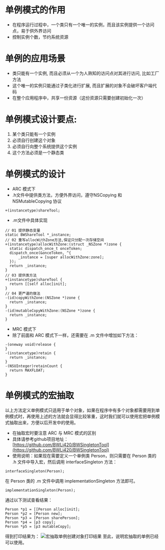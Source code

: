 # 单例模式的作用
- 在程序运行过程中，一个类只有一个唯一的实例，而且该实例提供一个访问点，易于供外界访问
- 控制实例个数，节约系统资源

# 单例的应用场景
- 类只能有一个实例, 而且必须从一个为人熟知的访问点对其进行访问, 比如工厂方法
- 这个唯一的实例只能通过子类化进行扩展, 而且扩展的对象不会破坏客户端代码
- 在整个应用程序中，共享一份资源（这份资源只需要创建初始化一次）

# 单例模式设计要点:
1. 某个类只能有一个实例
2. 必须自行创建这个对象
3. 必须自行向整个系统提供这个实例
4. 这个方法必须是一个静态类

# 单例模式的设计
- ARC 模式下
 - .h文件中提供类方法，方便外界访问，遵守NSCopying 和 NSMutableCopying 协议

  ```ObjC
  +(instancetype)shareTool;
  ```
 - .m文件中具体实现

  ```obj-c
  // 01 提供静态变量
  static BWShareTool *_instance;
  // 02 重写allocWithZone方法,保证只分配一次存储空间
  +(instancetype)allocWithZone:(struct _NSZone *)zone {
    static dispatch_once_t onceToken;
    dispatch_once(&onceToken, ^{
        _instance = [super allocWithZone:zone];
    });
    return _instance;
  }
  // 03 提供类方法
  +(instancetype)shareTool {
    return [[self alloc]init];
  }
  // 04 更严谨的做法
  -(id)copyWithZone:(NSZone *)zone {
    return _instance;
  }
  -(id)mutableCopyWithZone:(NSZone *)zone {
    return _instance;
  }
  ```
- MRC 模式下
 - 除了前面和 ARC 模式下一样，还需要在 .m 文件中增加如下方法：

  ```obj-c
  -(oneway void)release {
  }
  -(instancetype)retain {
    return _instance;
  }
  -(NSUInteger)retainCount {
    return MAXFLOAT;
  }
  ```

# 单例模式的宏抽取

以上方法定义单例模式只适用于单个对象，如果在程序中有多个对象都需要用到单例模式时，再使用上述的方法就会显得比较笨重，这时我们就可以使用宏把单例模式抽取出来，方便以后开发中的使用。

- 在抽取宏时要注意 ARC 与 MRC 模式的区别
- 具体请参考github项目地址：[https://github.com/BWLi420/BWSingletonTool](https://github.com/BWLi420/BWSingletonTool)
- 使用说明：如果现在需要定义一个单例类 Person，则只需要在 Person 类的 .h 文件中导入宏，然后调用 interfaceSingleton 方法：

```obj-c
interfaceSingleton(Person);
```
在 Person 类的 .m 文件中调用 implementationSingleton 方法即可。

```obj-c
implementationSingleton(Person);
```
通过以下测试查看结果：

```obj-c
Person *p1 = [[Person alloc]init];
Person *p2 = [Person new];
Person *p3 = [Person sharePerson];
Person *p4 = [p3 copy];
Person *p5 = [p3 mutableCopy];
```
得到打印结果为：
![宏抽取单例创建对象打印结果](https://tva1.sinaimg.cn/large/006y8mN6gy1g8qtudxw0ij30c700m0sl.jpg)
至此，说明宏抽取的单例已经可以使用。

